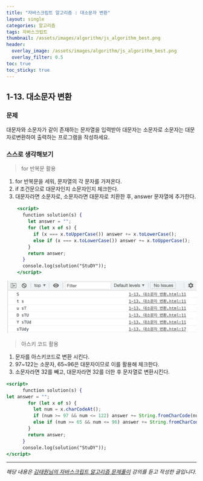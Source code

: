 ```yaml
---
title: "자바스크립트 알고리즘 : 대소문자 변환"
layout: single
categories: 알고리즘
tags: 자바스크립트
thumbnail: /assets/images/algorithm/js_algorithm_best.png
header:
  overlay_image: /assets/images/algorithm/js_algorithm_best.png
  overlay_filter: 0.5
toc: true
toc_sticky: true
---
```


## 1-13. 대소문자 변환

### 문제

대문자와 소문자가 같이 존재하는 문자열을 입력받아 대문자는 소문자로 소문자는 대문자로변환하여 출력하는 프로그램을 작성하세요.

### 스스로 생각해보기

> for 반복문 활용

1. for 반복문을 세워, 문자열의 각 문자를 가져온다.
2. if 조건문으로 대문자인지 소문자인지 체크한다.
3. 대문자라면 소문자로, 소문자라면 대문자로 치환한 후, answer 문자열에 추가한다.

```jsx
    <script>
      function solution(s) {
        let answer = "";
        for (let x of s) {
          if (x === x.toUpperCase()) answer += x.toLowerCase();
          else if (x === x.toLowerCase()) answer += x.toUpperCase();
        }
        return answer;
      }
      console.log(solution("StuDY"));
    </script>
```

![1](/assets/images/algorithm/algo13-00001.png)

> 아스키 코드 활용

1. 문자를 아스키코드로 변환 시킨다.
2. 97~122는 소문자, 65~96은 대문자이므로 이를 활용해 체크한다.
3. 소문자라면 32를 빼고, 대문자라면 32를 더한 후 문자열로 변환시킨다.

```jsx
<script>
      function solution(s) {
let answer = "";
        for (let x of s) {
          let num = x.charCodeAt();
          if (num >= 97 && num <= 122) answer += String.fromCharCode(num - 32);
          else if (num >= 65 && num <= 96) answer += String.fromCharCode(num + 32);
        }
        return answer;
      }
      console.log(solution("StuDY"));
</script>
```

---

_해당 내용은 [김태원님의 자바스크립트 알고리즘 문제풀이](https://www.inflearn.com/course/%EC%9E%90%EB%B0%94%EC%8A%A4%ED%81%AC%EB%A6%BD%ED%8A%B8-%EC%95%8C%EA%B3%A0%EB%A6%AC%EC%A6%98-%EB%AC%B8%EC%A0%9C%ED%92%80%EC%9D%B4/dashboard) 강의를 듣고 작성한 글입니다._
